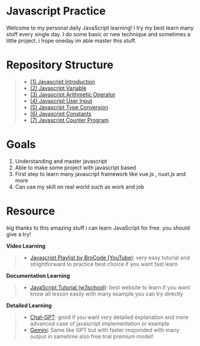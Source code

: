
# Javascript Practice
Welcome to my personal daily JavaScript learning! I try my best learn many stuff every single day. I do some basic or new technique and sometimes a little project. i hope oneday im able master this stuff.

# Repository Structure

> - [(1) Javascript Introduction](https://github.com/Psycopros/Javascript-Practice/tree/main/(1)_Javascript_introduction)
> - [(2) Javascript Variable](https://github.com/Psycopros/Javascript-Practice/tree/main/(2)_Javascript_variable)
> - [(3) Javascript Arithmetic Operator](https://github.com/Psycopros/Javascript-Practice/tree/main/(3)_Javascript_Arithmetic_operator)
> - [(4) Javascript User Input](https://github.com/Psycopros/Javascript-Practice/tree/main/(4)_User_input)
> - [(5) Javascript Type Conversion](https://github.com/Psycopros/Javascript-Practice/tree/main/(5)_Javascript_type_conversion)
> - [(6) Javascript Constants](https://github.com/Psycopros/Javascript-Practice/tree/main/(6)_Javascript_constants)
> - [(7) Javascript Counter Program](https://github.com/Psycopros/Javascript-Practice/tree/main/(7)_Javascript_counter_program)

# Goals

 1. Understanding and master javascript
 2. Able to make some project with javascript based
 3. First step to learn many javascript framework like vue.js , nuxt.js and more
 4. Can use my skill on real world such as work and job

#  Resource
big thanks to this amazing stuff i can learn JavaScript for free. you should give a try!

**Video Learning**
> - [Javascript Playlist by BroCode (YouTube)](https://www.youtube.com/playlist?list=PLZPZq0r_RZOMRMjHB_IEBjOW_ufr00yG1): very easy tutorial and strightforward to practice best choice if you want fast learn


**Documentation Learning**
> - [JavaScript Tutorial (w3school)](https://www.w3schools.com/js/): best website to learn if you want know all lesson easily with many example you can try directly


**Detailed Learning**
> - [Chat-GPT](https://chatgpt.com/): good if you want very detailed explanation and more advanced case of javascript implementation or example
> - [Gemini](https://gemini.google.com/): Same like GPT but with faster responded with many output in sametime also free trial premium model!
